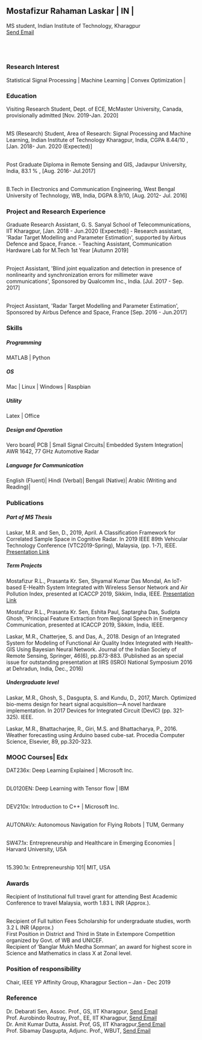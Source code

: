 
<h2> Mostafizur Rahaman Laskar | IN | </h2>
<body>
<p> MS student, Indian Institute of Technology, Kharagpur
<br><a href = "mailto:m.rahaman93@iitkgp.ac.in">Send Email</a>
<br> 
<html>
<head>
<meta name="viewport" content="width=device-width, initial-scale=1">
<link rel="stylesheet" href="https://cdnjs.cloudflare.com/ajax/libs/font-awesome/4.7.0/css/font-awesome.min.css">
<style>
.fa {
  padding: 20px;
  font-size: 30px;
  width: 50px;
  text-align: center;
  text-decoration: none;
  margin: 5px 2px;
}

.fa:hover {
    opacity: 0.7;
}


.fa-google {
  background: #dd4b39;
  color: white;
}

.fa-linkedin {
  background: #007bb5;
  color: white;
}

.fa-youtube {
  background: #bb0000;
  color: white;
}

.fa-instagram {
  background: #125688;
  color: white;
}
</style>
</head>
<body>



<!-- Add font awesome icons -->

<a href="https://www.linkedin.com/in/mostafizur-rahaman-0698b3a6/" class="fa fa-linkedin" target="_blank"></a>
<a href="https://www.youtube.com/channel/UCRtH8pwmRTd-e8sEfG8rmFw/featured?view_as=subscriber" class="fa fa-youtube" target="_blank"></a>
<a href="https://scholar.google.co.in/citations?user=_ZZbn1MAAAAJ&hl=en" class="fa fa-google" target="_blank"></a>
<a href="https://www.instagram.com/most_rah/" class="fa fa-instagram" target="_blank"></a>
      
</body>
</html>
<h5> </h5>
<h3> Research Interest </h3>
<body>
  <p> Statistical Signal Processing | Machine Learning | Convex Optimization | 
<h5> </h5>
<h3> Education </h3>
<body> 
<p> Visiting Research Student, Dept. of ECE, McMaster University, Canada, provisionally admitted [Nov. 2019-Jan. 2020]
  
<br> MS (Research) Student, Area of Research: Signal Processing and Machine Learning, Indian Institute of Technology Kharagpur, India, CGPA 8.44/10 <in Part A>, [Jan. 2018- Jun. 2020 (Expected)]
 
<br> Post Graduate Diploma in Remote Sensing and GIS, Jadavpur University, India, 83.1 % , [Aug. 2016- Jul.2017]
  
<br> B.Tech in Electronics and Communication Engineering, West Bengal University of Technology, WB, India, DGPA 8.9/10, [Aug. 2012- Jul. 2016]
</body> 
<h5> </h5>
<h3> Project and Research Experience </h3>
<body> 
  <p> Graduate Research Assistant, G. S. Sanyal School of Telecommunications, IIT Kharagpur, [Jan. 2018 - Jun.2020 (Expected)]
- Research assistant, 'Radar Target Modelling and Parameter Estimation', supported by Airbus Defence and Space, France.
    - Teaching Assistant, Communication Hardware Lab for M.Tech 1st Year [Autumn 2019] </p>
  
 <br>Project Assistant, 'Blind joint equalization and detection in presence of nonlinearity and synchronization errors for millimeter wave communications', Sponsored by Qualcomm Inc., India. [Jul. 2017 - Sep. 2017]
 
 <br> Project Assistant, 'Radar Target Modelling and Parameter Estimation', Sponsored by Airbus Defence and Space, France [Sep. 2016 - Jun.2017]

</body>
  
<h5> </h5>
<h3> Skills</h3>
<h5> Programming</h5>
<body>
<p> MATLAB | Python
<h5> OS</h5>
<body> 
<p> Mac | Linux | Windows | Raspbian
<h5> Utility</h5>
<body>
<p> Latex | Office
<h5> Design and Operation</h5>
<body>
<p>Vero board| PCB | Small Signal Circuits| Embedded System Integration| AWR 1642, 77 GHz Automotive Radar
<h5>Language for Communication</h5>
<body> 
<p>English (Fluent)| Hindi (Verbal)| Bengali (Native)| Arabic (Writing and Reading)|
  
<h5> </h5>
<h3> Publications</h3>
<h5>Part of MS Thesis </h5>
  <body>
    <p> Laskar, M.R. and Sen, D., 2019, April. A Classification Framework for Correlated Sample Space in Cognitive Radar. In 2019 IEEE 89th Vehicular Technology Conference (VTC2019-Spring), Malaysia,  (pp. 1-7), IEEE. 
  <a href = "https://www.youtube.com/watch?v=tUlyxQUBDWk&t=37s" target="_blank"> Presentation Link</a> </p>
      
<h5>Term Projects</h5>
  <body>
    <p>Mostafizur R.L., Prasanta Kr. Sen, Shyamal Kumar Das Mondal, An IoT-based E-Health System Integrated with Wireless Sensor Network and Air Pollution Index, presented at ICACCP 2019, Sikkim, India, IEEE.  <a href = "https://www.youtube.com/watch?v=Og8ZnG0NPt4&t=306s" target="_blank"> Presentation Link</a> </p>
  
   <p> Mostafizur R.L., Prasanta Kr. Sen, Eshita Paul, Saptargha Das, Sudipta Ghosh, 'Principal Feature Extraction from Regional Speech in Emergency Communication, presented at ICACCP 2019, Sikkim, India, IEEE.  </p>

   <p> Laskar, M.R., Chatterjee, S. and Das, A., 2018. Design of an Integrated System for Modeling of Functional Air Quality Index Integrated with Health-GIS Using Bayesian Neural Network. Journal of the Indian Society of Remote Sensing, Springer, 46(6), pp.873-883. (Published as an special issue for outstanding presentation at IIRS (ISRO) National Symposium 2016 at Dehradun, India, Dec., 2016) </p>

<h5>Undergraduate level</h5>
  <body>
    <p>Laskar, M.R., Ghosh, S., Dasgupta, S. and Kundu, D., 2017, March. Optimized bio-mems design for heart signal acquisition—A novel hardware implementation. In 2017 Devices for Integrated Circuit (DevIC) (pp. 321-325). IEEE.</p>
      <p>Laskar, M.R., Bhattacharjee, R., Giri, M.S. and Bhattacharya, P., 2016. Weather forecasting using Arduino based cube-sat. Procedia Computer Science, Elsevier, 89, pp.320-323.</p>
   </body>
<h5> </h5>    
<h3> MOOC Courses| Edx </h3>
<body>
  <p>DAT236x: Deep Learning Explained | Microsoft Inc.
    
<br> DL0120EN: Deep Learning with Tensor flow | IBM

<br>DEV210x: Introduction to C++ | Microsoft Inc.

<br>AUTONAVx: Autonomous Navigation for Flying Robots | TUM, Germany

<br>SW47.1x: Entrepreneurship and Healthcare in Emerging Economies | Harvard University, USA

<br> 15.390.1x: Entrepreneurship 101| MIT, USA
<h5> </h5>
<h3> Awards </h3>
  <body>
  <p> Recipient of Institutional full travel grant for attending Best Academic Conference to travel Malaysia, worth 1.83 L INR (Approx.).</p> 
<br> Recipient of Full tuition Fees Scholarship for undergraduate studies, worth 3.2 L INR (Approx.)
<br>First Position in District and Third in State in Extempore Competition organized by Govt. of WB and UNICEF.
<br>Recipient of ‘Banglar Mukh Medha Somman’, an award for highest score in Science and Mathematics in class X at Zonal level.  
  </body>
<h5> </h5>
<h3> Position of responsibility </h3>
  <body>
  <p>Chair, IEEE YP Affinity Group, Kharagpur Section – Jan - Dec 2019</p>
    </body>
<h5> </h5>
<h3> Reference </h3>
  <body>
    <p>Dr. Debarati Sen, Assoc. Prof., GS, IIT Kharagpur, <a href = "mailto:debarati@gssst.iitkgp.ac.in">Send Email</a> 
    <br> Prof. Aurobindo Routray, Prof., EE, IIT Kharagpur, <a href = "mailto:aurobinda.routray@gmail.com">Send Email</a> 
    <br> Dr. Amit Kumar Dutta, Assist. Prof, GS, IIT Kharagpur,<a href = "mailto:amitdutta@gssst.iitkgp.ac.in">Send Email</a>  
    <br> Prof. Sibamay Dasgupta, Adjunc. Prof., WBUT, <a href = "mailto:dr.sdasgupta2010@gmail.com">Send Email</a> 

  
